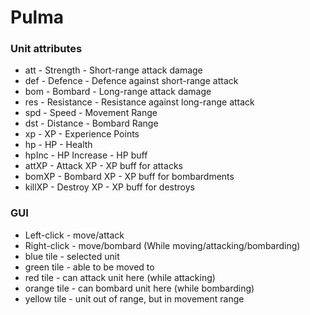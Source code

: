 # Pulma

### Unit attributes
- att    -   Strength   - Short-range attack damage
- def    -   Defence    - Defence against short-range attack
- bom    -   Bombard    - Long-range attack damage
- res    -  Resistance  - Resistance against long-range attack
- spd    -    Speed     - Movement Range
- dst    -   Distance   - Bombard Range
- xp     -     XP       - Experience Points
- hp     -     HP       - Health
- hpInc  -  HP Increase - HP buff
- attXP  -  Attack XP   - XP buff for attacks
- bomXP  -  Bombard XP  - XP buff for bombardments
- killXP -  Destroy XP  - XP buff for destroys

### GUI
- Left-click - move/attack
- Right-click - move/bombard
(While moving/attacking/bombarding)
- blue tile - selected unit
- green tile - able to be moved to
- red tile - can attack unit here (while attacking)
- orange tile - can bombard unit here (while bombarding)
- yellow tile - unit out of range, but in movement range